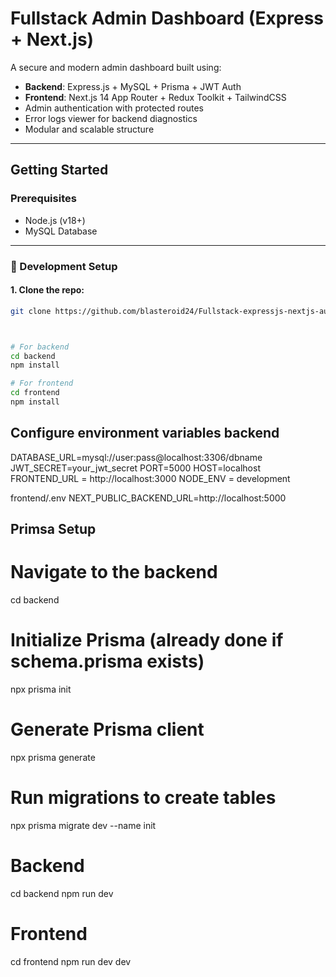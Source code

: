 # Fullstack Admin Dashboard (Express + Next.js)

A secure and modern admin dashboard built using:

-  **Backend**: Express.js + MySQL + Prisma + JWT Auth
- **Frontend**: Next.js 14 App Router + Redux Toolkit + TailwindCSS
- Admin authentication with protected routes
- Error logs viewer for backend diagnostics
- Modular and scalable structure

---

##  Getting Started

### Prerequisites

- Node.js (v18+)
- MySQL Database

---

### 🧪 Development Setup

#### 1. Clone the repo:

```bash
git clone https://github.com/blasteroid24/Fullstack-expressjs-nextjs-auth-template.git



# For backend
cd backend
npm install

# For frontend
cd frontend
npm install
```

## Configure environment variables backend
DATABASE_URL=mysql://user:pass@localhost:3306/dbname
JWT_SECRET=your_jwt_secret
PORT=5000
HOST=localhost
FRONTEND_URL = http://localhost:3000
NODE_ENV = development

frontend/.env
NEXT_PUBLIC_BACKEND_URL=http://localhost:5000


## Primsa Setup
# Navigate to the backend
cd backend

# Initialize Prisma (already done if schema.prisma exists)
npx prisma init

# Generate Prisma client
npx prisma generate

# Run migrations to create tables
npx prisma migrate dev --name init



# Backend
cd backend
npm run dev

# Frontend
cd frontend
npm run dev dev